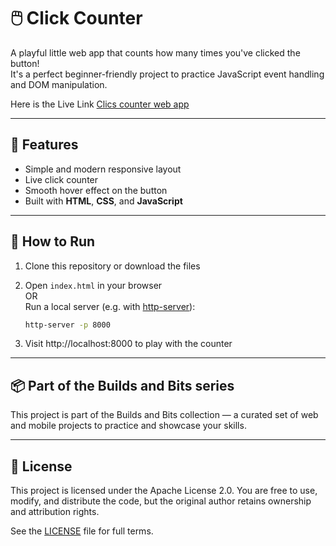 # 🖱️ Click Counter

A playful little web app that counts how many times you've clicked the button!  
It's a perfect beginner-friendly project to practice JavaScript event handling and DOM manipulation.

Here is the Live Link [Clics counter web app](https://bakarjokhio.github.io/builds-and-bits/click-counter/)

---

## 🔧 Features

- Simple and modern responsive layout  
- Live click counter  
- Smooth hover effect on the button  
- Built with **HTML**, **CSS**, and **JavaScript**

---

## 🚀 How to Run

1. Clone this repository or download the files
2. Open `index.html` in your browser  
   OR  
   Run a local server (e.g. with [http-server](https://www.npmjs.com/package/http-server)):

   ```bash
   http-server -p 8000

3. Visit http://localhost:8000 to play with the counter




---

## 📦 Part of the Builds and Bits series

This project is part of the Builds and Bits collection — a curated set of web and mobile projects to practice and showcase your skills.


---

## 📄 License

This project is licensed under the Apache License 2.0.
You are free to use, modify, and distribute the code, but the original author retains ownership and attribution rights.

See the [LICENSE](../../LICENSE) file for full terms.
